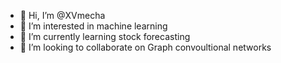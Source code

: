 - 👋 Hi, I’m @XVmecha
- 👀 I’m interested in machine learning
- 🌱 I’m currently learning stock forecasting
- 💞️ I’m looking to collaborate on Graph convoultional networks

<!---
XVmecha/XVmecha is a ✨ special ✨ repository because its `README.md` (this file) appears on your GitHub profile.
You can click the Preview link to take a look at your changes.
--->

